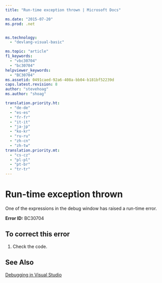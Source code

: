 ```yaml
---
title: "Run-time exception thrown | Microsoft Docs"

ms.date: "2015-07-20"
ms.prod: .net


ms.technology: 
  - "devlang-visual-basic"

ms.topic: "article"
f1_keywords: 
  - "vbc30704"
  - "bc30704"
helpviewer_keywords: 
  - "BC30704"
ms.assetid: 0491caed-92a6-408a-bb04-b181bf52239d
caps.latest.revision: 8
author: "stevehoag"
ms.author: "shoag"

translation.priority.ht: 
  - "de-de"
  - "es-es"
  - "fr-fr"
  - "it-it"
  - "ja-jp"
  - "ko-kr"
  - "ru-ru"
  - "zh-cn"
  - "zh-tw"
translation.priority.mt: 
  - "cs-cz"
  - "pl-pl"
  - "pt-br"
  - "tr-tr"
---
```

# Run-time exception thrown
One of the expressions in the debug window has raised a run-time error.  
  
 **Error ID:** BC30704  
  
## To correct this error  
  
1.  Check the code.  
  
## See Also  
 [Debugging in Visual Studio](https://docs.microsoft.com/visualstudio/debugger/debugging-in-visual-studio)